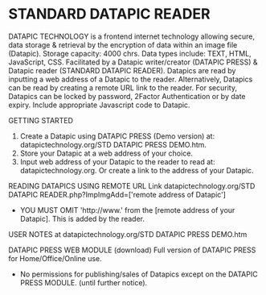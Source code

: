 # STANDARD DATAPIC READER

DATAPIC TECHNOLOGY is a
frontend internet technology allowing secure, data storage & retrieval by the encryption of data within an image file (Datapic). 
Storage capacity: 4000 chrs.  Data types include: TEXT, HTML, JavaScript, CSS.
Facilitated by a Datapic writer/creator (DATAPIC PRESS) & Datapic reader (STANDARD DATAPIC READER).
Datapics are  read by inputting a web address of a Datapic to the reader.
Alternatively, Datapics can be read  by creating a remote URL link to the reader.
For security, Datapics can be locked by password, 2Factor Authentication or by date expiry. Include appropriate Javascript code to Datapic.

GETTING STARTED
1. Create a Datapic using DATAPIC PRESS (Demo version) at: datapictechnology.org/STD DATAPIC PRESS DEMO.htm.
2. Store your Datapic at a web address of your choice.
3. Input web address of your Datapic to the reader to read at: datapictechnology.org.
Or create a link to the address of your Datapic.

READING DATAPICS USING REMOTE URL Link
datapictechnology.org/STD DATAPIC READER.php?ImpImgAdd=['remote address of Datapic'] 
* YOU MUST OMIT 'http://www.' from the [remote address of your Datapic]. This is added by the reader.

USER NOTES at datapictechnology.org/STD DATAPIC PRESS DEMO.htm

DATAPIC PRESS WEB MODULE (download)
Full version of DATAPIC PRESS for Home/Office/Online use.
* No permissions for publishing/sales of Datapics except on the DATAPIC PRESS MODULE.
(until further notice).
